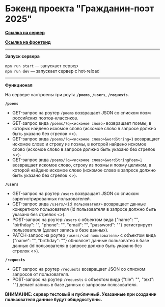 # Бэкенд проекта "Гражданин-поэт 2025"

**[Ссылка на сервер](https://citizen-poet-2025.herokuapp.com/)**

**[Ссылка на фронтенд](https://github.com/HappyMarvin/citizen-poet-2025)**


---

**Запуск сервера**

`npm run start` — запускает сервер   
`npm run dev` — запускает сервер с hot-reload


---

**Функционал**

На сервере настроены три роута **`/poems`**, **`/users`**, **`/requests`**.


**`/poems`**

* GET-запрос на роутер `/poems` возвращает JSON со списком поэм российских поэтов-классиков.
* GET-запрос вида `/poems/?q=<искомое слово>` возвращает поэмы, в которых найдено искомое слово (искомое слово в запросе должно быть указано без стрелок <>).
* GET-запрос вида `/poems/?q=<искомое слово>&wordString=1` возвращает искомое слово и строку из поэмы, в которой найдено искомое слово (искомое слово в запросе должно быть указано без стрелок <>).
* GET-запрос вида `/poems/?q=<искомое слово>&wordStringPoem=1` возвращает искомое слово, строку из поэмы и поэму целиком, в которой найдено искомое слово (искомое слово в запросе должно быть указано без стрелок <>).


**`/users`**

* GET-запрос на роутер `/users` возвращает JSON со списком зарегистрированных пользователей.
* GET-запрос вида `/users/<id пользователя>` возвращает данные конкретного пользователя (id пользователя в запросе должно быть указано без стрелок <>).
* POST-запрос на роутер `/users` с объектом вида {"name": "", "birthday": "", "phone": "", "email": "", "password": ""} регистрирует пользователя (делает запись в базе данных).
* PATCH-запрос на роутер `/users/<id пользователя>` с объектом вида {"name": "", "birthday": ""} обновляет данные пользоватея в базе данных (id пользователя в запросе должно быть указано без стрелок <>).


**`/requests`**

* GET-запрос на роутер `/requests` возвращает JSON со списком запросов от пользователя.
* POST-запрос на роутер `/requests` с объектом вида {"tile": "", "text": ""} делает запись в базе данных с запросом пользователя.


**ВНИМАНИЕ: сервер тестовый и публичный. Указанные при создании пользователя данные будут общедоступны.**
